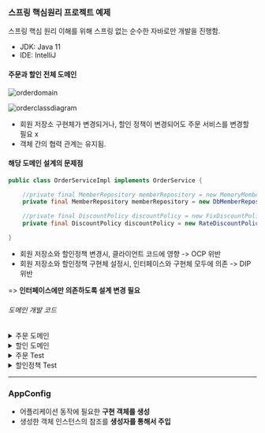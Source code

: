 ### 스프링 핵심원리 프로젝트 예제

스프링 핵심 원리 이해를 위해 스프링 없는 순수한 자바로만 개발을 진행함.

- JDK: Java 11
- IDE: IntelliJ

#### 주문과 할인 전체 도메인

![orderdomain](https://user-images.githubusercontent.com/68267278/160562399-f180aa3f-2739-4083-8030-e4ac0350cc67.png)



![orderclassdiagram](https://user-images.githubusercontent.com/68267278/160534462-3145fff5-0fc2-45d6-93da-d43c92213bda.png)

- 회원 저장소 구현체가 변경되거나, 할인 정책이 변경되어도 주문 서비스를 변경할 필요 x
- 객체 간의 협력 관계는 유지됨.


#### 해당 도메인 설계의 문제점

``` java
public class OrderServiceImpl implements OrderService {

    //private final MemberRepository memberRepository = new MemoryMemberRepository();
    private final MemberRepository memberRepository = new DbMemberRepository();

    //private final DiscountPolicy discountPolicy = new FixDiscountPolicy();
    private final DiscountPolicy discountPolicy = new RateDiscountPolicy();

}

```

- 회원 저장소와 할인정책 변경시, 클라이언트 코드에 영향 -> OCP 위반
- 회원 저장소와 할인정책 구현체 설정시, 인터페이스와 구현체 모두에 의존 -> DIP 위반

=> <b>인터페이스에만 의존하도록 설계 변경 필요</b>

###### 도메인 개발 코드
<details>
<summary>주문 도메인</summary>

``` java
public interface OrderService {

    //주문 생성 후 주문 결과 반환
    Order createOrder(Long memberId, String itemName, int itemPrice);
}

```

``` java
public class OrderServiceImpl implements OrderService {

    private final MemberRepository memberRepository = new MemoryMemberRepository();
    private final DiscountPolicy discountPolicy = new FixDiscountPolicy();

    @Override
    public Order createOrder(Long memberId, String itemName, int itemPrice) {
        Member member = memberRepository.findById(memberId);
        int discountPrice = discountPolicy.discount(member, itemPrice);

        return new Order(memberId, itemName, itemPrice, discountPrice);
    }
}

```
</details>

<details>
<summary>할인 도메인</summary>

``` java
public interface DiscountPolicy {

    //return 할인 대상 금액
    int discount(Member member, int price);
}
```

``` java
public class FixDiscountPolicy implements DiscountPolicy{

    private int discountFixAmount = 1000; //1000원 할인

    @Override
    public int discount(Member member, int price) {
        if(member.getGrade()== Grade.VIP){
            return discountFixAmount;
        }else {
            return 0;
        }
    }
}
```

``` java
public class RateDiscountPolicy implements DiscountPolicy{

    private int discountPercent = 10;

    @Override
    public int discount(Member member, int price) {
        if(member.getGrade()== Grade.VIP){
            return price * discountPercent/100;
        }
        else{
            return 0;
        }
    }
}
```
</details>

<details>
<summary>주문 Test</summary>

``` java
class OrderAppTest {

    MemberService memberService = new MemberServiceImpl();
    OrderService orderService = new OrderServiceImpl();

    @Test
    void createOrder() {
        Long memberId = 1L;
        Member member = new Member(memberId, "memberA", Grade.VIP);
        memberService.join(member);

        Order order = orderService.createOrder(memberId, "itemA", 10000);
        Assertions.assertThat(order.getDiscountPrice()).isEqualTo(1000);
    }
}
```
</details>

<details>
<summary>할인정책 Test</summary>

``` java

class RateDiscountPolicyTest {

    RateDiscountPolicy discountPolicy = new RateDiscountPolicy();

    @Test
    @DisplayName("VIP는 10% 할인이 적용되어야 한다")
    void vip_o() {
        //given
        Member member = new Member(1L, "memberVIP", Grade.VIP);

        //when
        int discount = discountPolicy.discount(member, 10000);

        //then
        Assertions.assertThat(discount).isEqualTo(1000);
    }

    @Test
    @DisplayName("VIP가 아니면 할인이 적용되지 않아야 한다")
    void vip_x(){
        //given
        Member member = new Member(2L, "memberBASIC", Grade.BASIC);

        //when
        int discount = discountPolicy.discount(member, 10000);

        //then
        Assertions.assertThat(discount).isEqualTo(0);
    }
}
```
</details>

----

### AppConfig

- 어플리케이션 동작에 필요한 <b>구현 객체를 생성</b>
- 생성한 객체 인스턴스의 참조를 <b>생성자를 통해서 주입</b>


